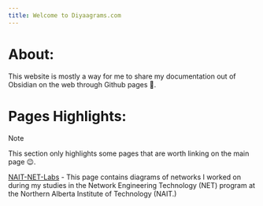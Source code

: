 ```yaml
---
title: Welcome to Diyaagrams.com
---
```

# About:

This website is mostly a way for me to share my documentation out of Obsidian on the web through Github pages 🙂.

# Pages Highlights:

> [!note]
> This section only highlights some pages that are worth linking on the main page 😉.

[NAIT-NET-Labs](NAIT-NET-labs/NAIT-NET-Labs.md) - This page contains diagrams of networks I worked on during my studies in the Network Engineering Technology (NET) program at the Northern Alberta Institute of Technology (NAIT.)
